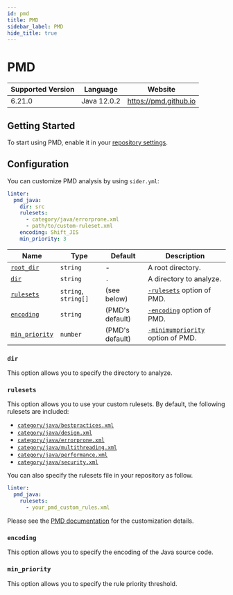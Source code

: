 ```yaml
---
id: pmd
title: PMD
sidebar_label: PMD
hide_title: true
---
```


# PMD

| Supported Version | Language    | Website               |
| ----------------- | ----------- | --------------------- |
| 6.21.0            | Java 12.0.2 | https://pmd.github.io |

## Getting Started

To start using PMD, enable it in your [repository settings](../../getting-started/repository-settings.md).

## Configuration

You can customize PMD analysis by using `sider.yml`:

```yaml
linter:
  pmd_java:
    dir: src
    rulesets:
      - category/java/errorprone.xml
      - path/to/custom-ruleset.xml
    encoding: Shift_JIS
    min_priority: 3
```

| Name                                                                                  | Type                 | Default         | Description                                                                                            |
| ------------------------------------------------------------------------------------- | -------------------- | --------------- | ------------------------------------------------------------------------------------------------------ |
| [`root_dir`](../../getting-started/custom-configuration.md#linteranalyzer_idroot_dir) | `string`             | -               | A root directory.                                                                                      |
| [`dir`](#dir)                                                                         | `string`             | `.`             | A directory to analyze.                                                                                |
| [`rulesets`](#rulesets)                                                               | `string`, `string[]` | (see below)     | [`-rulesets`](https://pmd.github.io/pmd/pmd_userdocs_cli_reference.html#options) option of PMD.        |
| [`encoding`](#encoding)                                                               | `string`             | (PMD's default) | [`-encoding`](https://pmd.github.io/pmd/pmd_userdocs_cli_reference.html#options) option of PMD.        |
| [`min_priority`](#min_priority)                                                       | `number`             | (PMD's default) | [`-minimumpriority`](https://pmd.github.io/pmd/pmd_userdocs_cli_reference.html#options) option of PMD. |

### `dir`

This option allows you to specify the directory to analyze.

### `rulesets`

This option allows you to use your custom rulesets.
By default, the following rulesets are included:

- [`category/java/bestpractices.xml`](https://github.com/pmd/pmd/blob/master/pmd-java/src/main/resources/category/java/bestpractices.xml)
- [`category/java/design.xml`](https://github.com/pmd/pmd/blob/master/pmd-java/src/main/resources/category/java/design.xml)
- [`category/java/errorprone.xml`](https://github.com/pmd/pmd/blob/master/pmd-java/src/main/resources/category/java/errorprone.xml)
- [`category/java/multithreading.xml`](https://github.com/pmd/pmd/blob/master/pmd-java/src/main/resources/category/java/multithreading.xml)
- [`category/java/performance.xml`](https://github.com/pmd/pmd/blob/master/pmd-java/src/main/resources/category/java/performance.xml)
- [`category/java/security.xml`](https://github.com/pmd/pmd/blob/master/pmd-java/src/main/resources/category/java/security.xml)

You can also specify the rulesets file in your repository as follow.

```yaml
linter:
  pmd_java:
    rulesets:
      - your_pmd_custom_rules.xml
```

Please see the [PMD documentation](https://pmd.github.io/pmd/pmd_userdocs_making_rulesets.html) for the customization details.

### `encoding`

This option allows you to specify the encoding of the Java source code.

### `min_priority`

This option allows you to specify the rule priority threshold.
